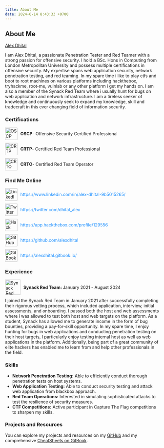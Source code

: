 ```yaml
---
title: About Me
date: 2024-6-14 8:43:33 +0700
---
```

## About Me

[Alex Dhital](https://www.linkedin.com/in/alex-dhital-9b5015265/)

I am Alex Dhital, a passionate Penetration Tester and Red Teamer with a strong passion for offensive security. I hold a BSc. Hons in Computing from London Metropolitan University and possess multiple certifications in offensive security. My expertise spans web application security, network penetration testing, and red teaming. In my spare time i like to play ctfs and boot to root machines on various platforms including hackthebox, tryhackme, root-me, vulnlab or any other platform i get my hands on. I am also a member of the Synack Red Team where i usually hunt for bugs on web application and network infrastructure. I am a tireless seeker of knowledge and continuously seek to expand my knowledge, skill and tradecraft in this ever changing field of information security.

### Certifications

<div style="display: flex; align-items: center;">
    <img src="https://i.ibb.co/0fjy6Vf/image.png" alt="OSCP Logo" width="40" style="vertical-align:middle; margin-right: 10px;"/> 
    <strong>OSCP</strong> - Offensive Security Certified Professional
</div>
<div style="display: flex; align-items: center; margin-top: 10px;">
    <img src="https://miro.medium.com/v2/resize:fit:1358/0*rg8hS7P0GClS7JMP.png" alt="CRTP Logo" width="40" style="vertical-align:middle; margin-right: 10px;"/> 
    <strong>CRTP</strong> - Certified Red Team Professional
</div>
<div style="display: flex; align-items: center; margin-top: 10px;">
    <img src="https://miro.medium.com/v2/resize:fit:400/1*otiV9Az7L0Xtw3w-tsYa4w.png" alt="CRTO Logo" width="40" style="vertical-align:middle; margin-right: 10px;"/> 
    <strong>CRTO</strong> - Certified Red Team Operator
</div>

### Find Me Online

<div style="margin-top: 10px;">
    <div style="display: flex; align-items: center; margin-bottom: 10px;">
        <img src="https://i.ibb.co/9nHS5FF/icons8-linkedin-48.png" alt="LinkedIn" width="40" style="margin-right: 10px;"/>
        <a href="https://www.linkedin.com/in/alex-dhital-9b5015265/" style="text-decoration: none; color: #1e90ff;">
            https://www.linkedin.com/in/alex-dhital-9b5015265/
        </a>
    </div>
    <div style="display: flex; align-items: center; margin-bottom: 10px;">
        <img src="https://i.ibb.co/3vHqv6T/icons8-twitter-48.png" alt="Twitter" width="40" style="margin-right: 10px;"/>
        <a href="https://twitter.com/dhital_alex" style="text-decoration: none; color: #1e90ff;">
            https://twitter.com/dhital_alex
        </a>
    </div>
    <div style="display: flex; align-items: center; margin-bottom: 10px;">
        <img src="https://i.ibb.co/c2rvmGC/hack-the-box-256x256.png" alt="Hack The Box" width="40" style="margin-right: 10px;"/>
        <a href="https://app.hackthebox.com/profile/129556" style="text-decoration: none; color: #1e90ff;">
            https://app.hackthebox.com/profile/129556
        </a>
    </div>
    <div style="display: flex; align-items: center; margin-bottom: 10px;">
        <img src="https://i.ibb.co/tD67HRt/icons8-github-30.png" alt="GitHub" width="40" style="margin-right: 10px;"/>
        <a href="https://github.com/alexdhital" style="text-decoration: none; color: #1e90ff;">
            https://github.com/alexdhital
        </a>
    </div>
    <div style="display: flex; align-items: center; margin-bottom: 10px;">
        <img src="https://i.ibb.co/jMbJzQP/62e404273667aecb3e989a90.png" alt="GitBook" width="40" style="margin-right: 10px;"/>
        <a href="https://alexdhital.gitbook.io/" style="text-decoration: none; color: #1e90ff;">
            https://alexdhital.gitbook.io/
        </a>
    </div>
</div>

### Experience

<div style="display: flex; align-items: center; margin-top: 10px;">
    <img src="https://pbs.twimg.com/profile_images/1646266203961434112/RaNqQv9K_400x400.jpg" alt="Synack Red Team" width="50" height="50" style="margin-right: 10px;"/>
    <strong>Synack Red Team:&nbsp;</strong> January 2021 - August 2024
</div>
<p style="margin-top: 10px;">
    I joined the Synack Red Team in January 2021 after successfully completing  their rigorous vetting process, which included application, interview, initial assessments, and onboarding. I passed both the host and web assessments where i was allowed to test both host and web targets on the platform. As a student, Synack has allowed me to generate income in the form of bug bounties, providing a pay-for-skill opportunity. In my spare time, I enjoy hunting for bugs in web applications and conducting penetration testing on their host targets, I particularly enjoy testing internal host as well as web applications in the platform. Additionally, being part of a great community of elite hackers has enabled me to learn from and help other professionals in the field.
</p>

### Skills

- **Network Penetration Testing:** Able to efficiently conduct thorough penetration tests on host systems.
- **Web Application Testing:** Able to conduct security testing and attack web application from blackbox approach.
- **Red Team Operations:** Interested in simulating sophisticated attacks to test the resilience of security measures.
- **CTF Competitions:** Active participant in Capture The Flag competitions to sharpen my skills.

### Projects and Resources

You can explore my projects and resources on my [GitHub](https://github.com/alexdhital) and my comprehensive [CheatSheets on GitBook](https://alexdhital.gitbook.io/).
